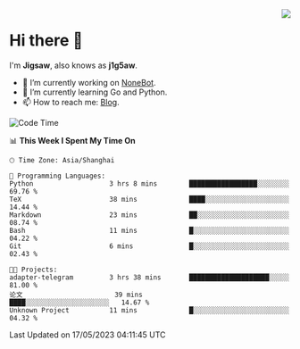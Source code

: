 <a href="#">
  <img align="right" src="https://github-readme-stats.vercel.app/api?username=j1g5awi&count_private=true&show_icons=true&title_color=80070B&text_color=B3B3B3&bg_color=212121&icon_color=80070B" />
</a>

# Hi there 👋

I'm **Jigsaw**, also knows as **j1g5aw**.

- 🔭 I’m currently working on [NoneBot](https://github.com/nonebot).
- 🌱 I’m currently learning Go and Python.
- 📫 How to reach me: [Blog](https://blog.maddestroyer.xyz/).

<!--START_SECTION:waka-->
![Code Time](http://img.shields.io/badge/Code%20Time-1%2C122%20hrs%2036%20mins-blue)

📊 **This Week I Spent My Time On** 

```text
🕑︎ Time Zone: Asia/Shanghai

💬 Programming Languages: 
Python                   3 hrs 8 mins        █████████████████░░░░░░░░   69.76 % 
TeX                      38 mins             ████░░░░░░░░░░░░░░░░░░░░░   14.44 % 
Markdown                 23 mins             ██░░░░░░░░░░░░░░░░░░░░░░░   08.74 % 
Bash                     11 mins             █░░░░░░░░░░░░░░░░░░░░░░░░   04.22 % 
Git                      6 mins              █░░░░░░░░░░░░░░░░░░░░░░░░   02.43 % 

🐱‍💻 Projects: 
adapter-telegram         3 hrs 38 mins       ████████████████████░░░░░   81.00 % 
论文                       39 mins             ████░░░░░░░░░░░░░░░░░░░░░   14.67 % 
Unknown Project          11 mins             █░░░░░░░░░░░░░░░░░░░░░░░░   04.32 % 
```


 Last Updated on 17/05/2023 04:11:45 UTC
<!--END_SECTION:waka-->
